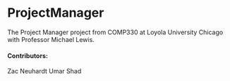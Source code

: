 # ProjectManager

The Project Manager project from COMP330 at Loyola University Chicago with Professor Michael Lewis.

#### Contributors:
Zac Neuhardt
Umar Shad
